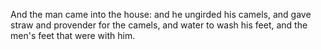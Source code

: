 And the man came into the house: and he ungirded his camels, and gave straw and provender for the camels, and water to wash his feet, and the men's feet that were with him.
